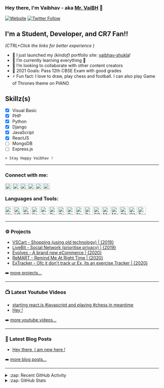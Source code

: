 ### Hey there, I'm Vaibhav - aka [Mr. VaiBH][google_mrvaibh] 👋

[![Website](https://img.shields.io/website?label=vaibhavshukla.ml&style=for-the-badge&url=https://vaibhav-shukla.herokuapp.com)](https://vaibhav-shukla.herokuapp.com)
[![Twitter Follow](https://img.shields.io/twitter/follow/mrvaibh0?color=1DA1F2&logo=twitter&style=for-the-badge)](https://twitter.com/intent/follow?original_referer=https%3A%2F%2Fgithub.com%2Fmr-vaibh&screen_name=MrVaiBH0)

## I'm a Student, Developer, and CR7 Fan!!

_(CTRL+Click the links for better experience )_

- 🔭 I just launched my _(kindof)_ portfolio site: [vaibhav-shukla][portfolio]!
- 🌱 I’m currently learning everything 🤣
- 👯 I’m looking to collaborate with other content creators
- 🥅 2021 Goals: Pass 12th CBSE Exam with good grades
- ⚡ Fun fact: I love to draw, play chess and football. I can also play Game of Thrones theme on PIANO

## Skillz(s)
- [x] Visual Basic
- [x] PHP
- [x] Python
- [x] Django
- [x] JavaScript
- [x] ReactJS
- [ ] MongoDB
- [ ] Express.js

``` > Stay Happy Vaibhav ! ```

---
<!-- ### Spotify Playing 🎧

[<img src="https://now-playing-codestackr.vercel.app/api/spotify-playing" alt="mrvaibh Spotify Playing" width="350" />](https://open.spotify.com/user/swyqyimdc12jajde4vpwd2x1b) -->

### Connect with me:

[<img align="left" alt="mrvaibh.ml" width="22px" src="https://raw.githubusercontent.com/iconic/open-iconic/master/svg/globe.svg" />][website]
[<img align="left" alt="mrvaibh | YouTube" width="22px" src="https://cdn.jsdelivr.net/npm/simple-icons@v3/icons/youtube.svg" />][youtube]
[<img align="left" alt="MrVaiBH0 | Twitter" width="22px" src="https://cdn.jsdelivr.net/npm/simple-icons@v3/icons/twitter.svg" />][twitter]
[<img align="left" alt="mrvaibh0 | Facebook" width="22px" src="https://cdn.jsdelivr.net/npm/simple-icons@v3/icons/facebook.svg" />][facebook]
[<img align="left" alt="mrvaibh0 | Instagram" width="22px" src="https://cdn.jsdelivr.net/npm/simple-icons@v3/icons/instagram.svg" />][instagram]
[<img align="left" alt="mrvaibh0 | LinkedIn" width="22px" src="https://cdn.jsdelivr.net/npm/simple-icons@v3/icons/linkedin.svg" />][linkedin]

<br />

### Languages and Tools:

[<img align="left" alt="Visual Studio Code" width="26px" src="https://raw.githubusercontent.com/github/explore/80688e429a7d4ef2fca1e82350fe8e3517d3494d/topics/visual-studio-code/visual-studio-code.png" />](#)
[<img align="left" alt="HTML5" width="26px" src="https://raw.githubusercontent.com/github/explore/80688e429a7d4ef2fca1e82350fe8e3517d3494d/topics/html/html.png" />](#)
[<img align="left" alt="CSS3" width="26px" src="https://raw.githubusercontent.com/github/explore/80688e429a7d4ef2fca1e82350fe8e3517d3494d/topics/css/css.png" />](#)
[<img align="left" alt="Sass" width="26px" src="https://raw.githubusercontent.com/github/explore/80688e429a7d4ef2fca1e82350fe8e3517d3494d/topics/sass/sass.png" />](#)
[<img align="left" alt="JavaScript" width="26px" src="https://raw.githubusercontent.com/github/explore/80688e429a7d4ef2fca1e82350fe8e3517d3494d/topics/javascript/javascript.png" />](#)
[<img align="left" alt="React" width="26px" src="https://raw.githubusercontent.com/github/explore/80688e429a7d4ef2fca1e82350fe8e3517d3494d/topics/react/react.png" />](#)
[<img align="left" alt="Gatsby" width="26px" src="https://raw.githubusercontent.com/github/explore/e94815998e4e0713912fed477a1f346ec04c3da2/topics/gatsby/gatsby.png" />](#)
[<img align="left" alt="GraphQL" width="26px" src="https://raw.githubusercontent.com/github/explore/80688e429a7d4ef2fca1e82350fe8e3517d3494d/topics/graphql/graphql.png" />](#)
[<img align="left" alt="Node.js" width="26px" src="https://raw.githubusercontent.com/github/explore/80688e429a7d4ef2fca1e82350fe8e3517d3494d/topics/nodejs/nodejs.png" />](#)
[<img align="left" alt="Deno" width="26px" src="https://raw.githubusercontent.com/github/explore/361e2821e2dea67711cde99c9c40ed357061cf27/topics/deno/deno.png" />](#)
[<img align="left" alt="SQL" width="26px" src="https://raw.githubusercontent.com/github/explore/80688e429a7d4ef2fca1e82350fe8e3517d3494d/topics/sql/sql.png" />](#)
[<img align="left" alt="MySQL" width="26px" src="https://raw.githubusercontent.com/github/explore/80688e429a7d4ef2fca1e82350fe8e3517d3494d/topics/mysql/mysql.png" />](#)
[<img align="left" alt="MongoDB" width="26px" src="https://raw.githubusercontent.com/github/explore/80688e429a7d4ef2fca1e82350fe8e3517d3494d/topics/mongodb/mongodb.png" />](#)
[<img align="left" alt="Git" width="26px" src="https://raw.githubusercontent.com/github/explore/80688e429a7d4ef2fca1e82350fe8e3517d3494d/topics/git/git.png" />](#)
[<img align="left" alt="GitHub" width="26px" src="https://raw.githubusercontent.com/github/explore/78df643247d429f6cc873026c0622819ad797942/topics/github/github.png" />](#)
[<img align="left" alt="Terminal" width="26px" src="https://raw.githubusercontent.com/github/explore/80688e429a7d4ef2fca1e82350fe8e3517d3494d/topics/terminal/terminal.png" />](#)

<br />
<br />

---

### ⚙️ Projects

- [VSCart - Shopping (using old technology) | {2019}](https://vscart.herokuapp.com)
- [LiveBit - Social Network (prioritise privacy) | {2019}](https://livebit.herokuapp.com)
- [Evolves - A brand new eCommerce | {2020}](https://evolves.herokuapp.com)
- [ReMART - Remind Me At Right Time | {2020}](https://remart.herokuapp.com)
- [ExTracker - Ofc it don't track ur Ex, its an exercise Tracker | {2020}](https://extracker.herokuapp.com)

➡️ [more projects...](https://linkrr.in/mrvaibh)

---

### 📺 Latest Youtube Videos

<!-- YOUTUBE:START -->
- [starting react.js #javascript and playing #chess in meantime](https://www.youtube.com/watch?v=kc075ChqbmU)
- [Hey !](https://www.youtube.com/watch?v=xVP_iEOAKic)
<!-- YOUTUBE:END -->

➡️ [more youtube videos...](https://www.youtube.com/channel/UCdokRgcJAzSSj-NAvoWs-ug)

---

### 📕 Latest Blog Posts

<!-- BLOG-POST-LIST:START -->
- [Hey there, I am new here !](https://dev.to/mrvaibh/hey-there-i-am-new-here-3p1i)
<!-- BLOG-POST-LIST:END -->

➡️ [more blog posts...](https://dev.to/mrvaibh)

---

<details>
  <summary>:zap: Recent GitHub Activity</summary>
  
<!--START_SECTION:activity-->
1. 💪 Opened PR [#1](https://github.com/jaydeepdholakia/Akinator_Python/pull/1) in [jaydeepdholakia/Akinator_Python](https://github.com/jaydeepdholakia/Akinator_Python)
<!--END_SECTION:activity-->

</details>

<details>
  <summary>:zap: GitHub Stats</summary>

  <img align="left" alt="Vaibhav Shukla's GitHub Stats" src="https://github-readme-stats.vercel.app/api?username=mr-vaibh&show_icons=true&hide_border=true" />

</details>

[google_mrvaibh]: https://www.google.com/search?q=mrvaibh
[website]: http://mrvaibh.ml
[portfolio]: https://vaibhav-shukla.herokuapp.com
[twitter]: https://twitter.com/MrVaiBH0
[youtube]: https://www.youtube.com/channel/UCdokRgcJAzSSj-NAvoWs-ug
[facebook]: https://facebook.com/MrVaiBH0
[instagram]: https://instagram.com/mrvaibh0
[linkedin]: https://linkedin.com/in/mrvaibh
